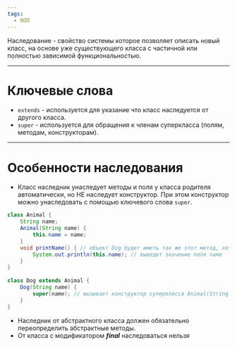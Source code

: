 ```yaml
---
tags:
  - ООП
---
```

Наследование - свойство системы которое позволяет описать новый класс, на основе уже существующего класса с частичной или полностью зависимой функциональностью.

___

# Ключевые слова

- `extends` - используется для указание что класс наследуется от другого класса.
- `super` - используется для обращения к членам суперкласса (полям, методам, конструкторам).
___

# Особенности наследования

- Класс наследник унаследует методы и поля у класса родителя автоматически, но НЕ наследует конструктор. При этом конструктор можно унаследовать с помощью ключевого слова `super`.
```java
class Animal { 
	String name; 
	Animal(String name) { 
		this.name = name; 
	}
	void printName() { // объект Dog будет иметь так же этот метод, хотя он не объявлен
		System.out.println(this.name); // выведет значение поля name 
	}
}
 
class Dog extends Animal { 
	Dog(String name) { 
		super(name); // вызывает конструктор суперкласса Animal(String name) 
	}
} 
```

- Наследник от абстрактного класса должен обязательно переопределить абстрактные методы.
- От класса с модификатором ***final*** наследоваться нельзя